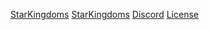 [StarKingdoms](https://img.shields.io/github/workflow/status/starkingdoms/starkingdoms-server/docker-build)
[StarKingdoms](https://img.shields.io/github/workflow/status/starkingdoms/starkingdoms-server/CodeQL?label=checks)
[Discord](https://img.shields.io/discord/822879392492421241)
[License](https://img.shields.io/github/license/starkingdoms/starkingdoms-server)
